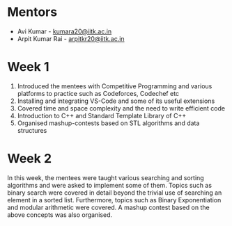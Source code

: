 # Mentors

* Avi Kumar - kumara20@iitk.ac.in
* Arpit Kumar Rai - arpitkr20@iitk.ac.in

# Week 1
1. Introduced the mentees with Competitive Programming and various platforms to practice such as Codeforces, Codechef etc
2. Installing and integrating VS-Code and some of its useful extensions
3. Covered time and space complexity and the need to write efficient code
4. Introduction to C++ and Standard Template Library of C++
5. Organised mashup-contests based on STL algorithms and data structures

# Week 2
In this week, the mentees were taught various searching and sorting algorithms and were asked to implement some of them. Topics such as binary search were covered in detail beyond the trivial use of searching an element in a sorted list. Furthermore, topics such as Binary Exponentiation and modular arithmetic were covered. A mashup contest based on the above concepts was also organised.
